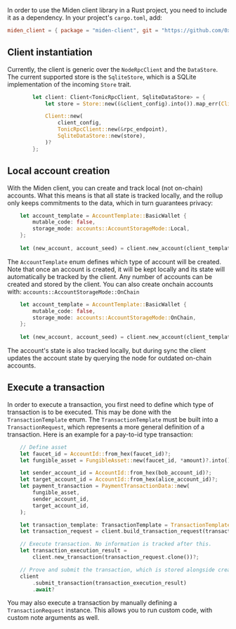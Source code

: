 In order to use the Miden client library in a Rust project, you need to include it as a dependency. In your project's `cargo.toml`, add:

```toml
miden_client = { package = "miden-client", git = "https://github.com/0xPolygonMiden/miden-client", branch = "main" }
```

## Client instantiation

Currently, the client is generic over the `NodeRpcClient` and the `DataStore`. The current supported store is the `SqliteStore`, which is a SQLite implementation of the incoming `Store` trait.

```rust
        let client: Client<TonicRpcClient, SqliteDataStore> = {
            let store = Store::new((&client_config).into()).map_err(ClientError::StoreError)?;

            Client::new(
                client_config,
                TonicRpcClient::new(&rpc_endpoint),
                SqliteDataStore::new(store),
            )?
        };
```

## Local account creation

With the Miden client, you can create and track local (not on-chain) accounts. What this means is that all state is tracked locally, and the rollup only keeps commitments to the data, which in turn guarantees privacy:

```Rust
    let account_template = AccountTemplate::BasicWallet {
        mutable_code: false,
        storage_mode: accounts::AccountStorageMode::Local,
    };
    
    let (new_account, account_seed) = client.new_account(client_template)?;
```

The `AccountTemplate` enum defines which type of account will be created. Note that once an account is created, it will be kept locally and its state will automatically be tracked by the client. Any number of accounts can be created and stored by the client. You can also create onchain accounts with: `accounts::AccountStorageMode::OnChain`

```Rust
    let account_template = AccountTemplate::BasicWallet {
        mutable_code: false,
        storage_mode: accounts::AccountStorageMode::OnChain,
    };
    
    let (new_account, account_seed) = client.new_account(client_template)?;
```

The account's state is also tracked locally, but during sync the client updates the account state by querying the node for outdated on-chain accounts.

## Execute a transaction

In order to execute a transaction, you first need to define which type of transaction is to be executed. This may be done with the `TransactionTemplate` enum. The `TransactionTemplate` must be built into a `TransactionRequest`, which represents a more general definition of a transaction. Here is an example for a pay-to-id type transaction:

```rust
    // Define asset
    let faucet_id = AccountId::from_hex(faucet_id)?;
    let fungible_asset = FungibleAsset::new(faucet_id, *amount)?.into();

    let sender_account_id = AccountId::from_hex(bob_account_id)?;
    let target_account_id = AccountId::from_hex(alice_account_id)?;
    let payment_transaction = PaymentTransactionData::new(
        fungible_asset,
        sender_account_id,
        target_account_id,
    );

    let transaction_template: TransactionTemplate = TransactionTemplate::P2ID(payment_transaction);
    let transaction_request = client.build_transaction_request(transaction_template).unwrap();

    // Execute transaction. No information is tracked after this.
    let transaction_execution_result =
        client.new_transaction(transaction_request.clone())?;

    // Prove and submit the transaction, which is stored alongside created notes (if any)
    client
        .submit_transaction(transaction_execution_result)
        .await?
```

You may also execute a transaction by manually defining a `TransactionRequest` instance. This allows you to run custom code, with custom note arguments as well.
